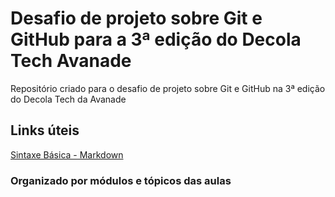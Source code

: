 # Desafio de projeto sobre Git e GitHub para a 3ª edição do Decola Tech Avanade
Repositório criado para o desafio de projeto sobre Git e GitHub na 3ª edição do Decola Tech da Avanade

## Links úteis
[Sintaxe Básica - Markdown](http://www.markdownguide.org/basic-syntax/)

### Organizado por módulos e tópicos das aulas